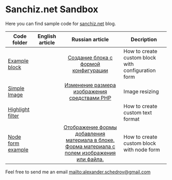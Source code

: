 Sanchiz.net Sandbox
===================

Here you can find sample code for [sanchiz.net] blog.

|Code folder|English article|Russian article|Decription|
|---|---|:-:|---|
|[Example block]||[Создание блока с формой конфигурации]|How to create custom block with configuration form|
|[Simple Image]||[Изменение размера изображения средствами PHP]|Image resizing|
|[Highlight filter]|||How to create custom text format|
|[Node form example]||[Отображение формы добавления материала в блоке. Форма материала с полем изображения или файла.]|How to create custom block with node form|

Feel free to send me an email <mailto:alexander.schedrov@gmail.com>

[sanchiz.net]:http://sanchiz.net
[Highlight filter]:https://github.com/Sanchiz/sanchiz-net-sandbox/tree/master/highlight_filter
[Simple Image]:https://github.com/Sanchiz/sanchiz-net-sandbox/tree/master/simple_image
[Изменение размера изображения средствами PHP]:http://sanchiz.net/blog/resizing-images-with-php
[Example block]:https://github.com/Sanchiz/sanchiz-net-sandbox/tree/master/example_block
[Создание блока с формой конфигурации]:http://sanchiz.net/blog/block-with-form-configuration
[Node form example]:https://github.com/Sanchiz/sanchiz-net-sandbox/tree/master/node_form_example
[Отображение формы добавления материала в блоке. Форма материала с полем изображения или файла.]:http://sanchiz.net/blog/display-node-form-block
